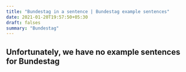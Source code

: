 ```yaml
---
title: "Bundestag in a sentence | Bundestag example sentences"
date: 2021-01-20T19:57:50+05:30
draft: falses
summary: "Bundestag"
---
```

## Unfortunately, we have no example sentences for Bundestag                 
